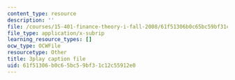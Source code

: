 ```yaml
---
content_type: resource
description: ''
file: /courses/15-401-finance-theory-i-fall-2008/61f51306b0c65bc59bf31c12c55912e0_tL7Lcl90Sc0.vtt
file_type: application/x-subrip
learning_resource_types: []
ocw_type: OCWFile
resourcetype: Other
title: 3play caption file
uid: 61f51306-b0c6-5bc5-9bf3-1c12c55912e0
---
```

